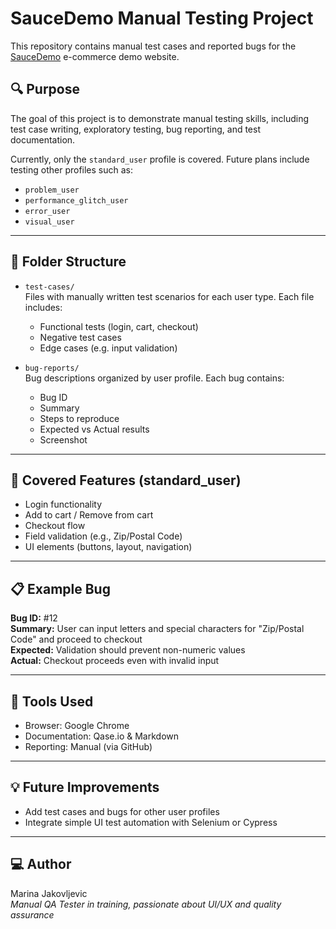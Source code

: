 # SauceDemo Manual Testing Project

This repository contains manual test cases and reported bugs for the [SauceDemo](https://www.saucedemo.com/) e-commerce demo website.

## 🔍 Purpose

The goal of this project is to demonstrate manual testing skills, including test case writing, exploratory testing, bug reporting, and test documentation.

Currently, only the `standard_user` profile is covered. Future plans include testing other profiles such as:
- `problem_user`
- `performance_glitch_user`
- `error_user`
- `visual_user`

---

## 📂 Folder Structure

- `test-cases/`  
 Files with manually written test scenarios for each user type. Each file includes:
  - Functional tests (login, cart, checkout)
  - Negative test cases
  - Edge cases (e.g. input validation)

- `bug-reports/`  
  Bug descriptions organized by user profile. Each bug contains:
  - Bug ID
  - Summary
  - Steps to reproduce
  - Expected vs Actual results
  - Screenshot 

---

## 🧪 Covered Features (standard_user)

- Login functionality
- Add to cart / Remove from cart
- Checkout flow
- Field validation (e.g., Zip/Postal Code)
- UI elements (buttons, layout, navigation)

---

## 📋 Example Bug

**Bug ID:** #12  
**Summary:** User can input letters and special characters for "Zip/Postal Code" and proceed to checkout  
**Expected:** Validation should prevent non-numeric values  
**Actual:** Checkout proceeds even with invalid input

---

## 🚧 Tools Used

- Browser: Google Chrome
- Documentation: Qase.io & Markdown
- Reporting: Manual (via GitHub)

---

## 💡 Future Improvements

- Add test cases and bugs for other user profiles
- Integrate simple UI test automation with Selenium or Cypress

---

## 💻 Author

Marina Jakovljevic  
*Manual QA Tester in training, passionate about UI/UX and quality assurance*

